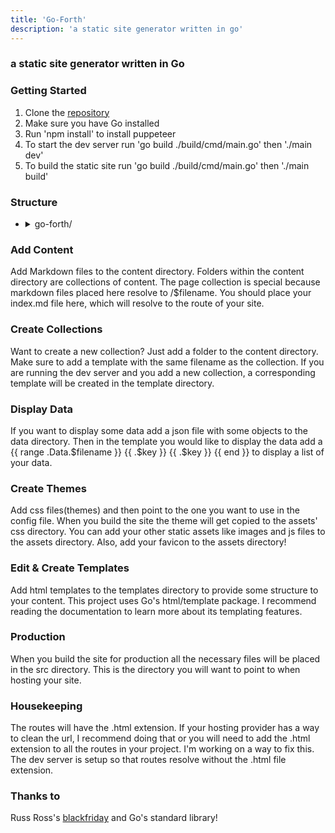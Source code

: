 ```yaml
---
title: 'Go-Forth'
description: 'a static site generator written in go'
---
```


### a static site generator written in Go

### Getting Started


1. Clone the [repository](https://github.com/iamseeley/go-forth2.0)
2. Make sure you have Go installed
3. Run 'npm install' to install puppeteer
4. To start the dev server run 'go build ./build/cmd/main.go' then './main dev'
5. To build the static site run 'go build ./build/cmd/main.go' then './main build'


### Structure

<div>
<ul class="structure">
  <li>
    <details>
      <summary>go-forth/</summary>
      <ul>
        <li>
          <details>
            <summary>assets/</summary>
            <ul>
              <li>css/</li>
              <li>images/</li>
              <li>js/</li>
              <li>og-image/</li>
              <li>favicon.ico</li>
            </ul>
          </details>
        </li>
        <li>build stuffs/</li>
        <li>
          <details>
            <summary>content/</summary>
            <ul>
              <li><a href="/">index.md</a></li>
              <li>
                <details>
                  <summary>post/</summary>
                  <ul>
                    <li><a href="/post/post1">post1.md</a></li>
                  </ul>
                </details>
              </li>
            </ul>
          </details>
        </li>
        <li>
          <details>
            <summary>data/</summary>
            <ul>
              <li>data.json</li>
            </ul>
          </details>
        </li>
        <li>src/ (output)</li>
        <li>
          <details>
            <summary>templates/</summary>
            <ul>
              <li>page.html</li>
              <li>og-image.html</li>
              <li>site.html</li>
            </ul>
          </details>
        </li>
        <li>
          <details>
            <summary>themes/</summary>
            <ul>
              <li>default.css</li>
            </ul>
          </details>
        </li>
        <li>config.json</li>
      </ul>
    </details>
  </li>
</ul>
</div>


### Add Content

Add Markdown files to the content directory. Folders within the content directory are collections of content. The page collection is special because markdown files placed here resolve to /$filename. You should place your index.md file here, which will resolve to the route of your site. 

### Create Collections

Want to create a new collection? Just add a folder to the content directory. Make sure to add a template with the same filename as the collection. If you are running the dev server and you add a new collection, a corresponding template will be created in the template directory. 

### Display Data

If you want to display some data add a json file with some objects to the data directory. Then in the template you would like to display the data add a {{ range .Data.$filename }}
                {{ .$key }}
                {{ .$key }}
        {{ end }} to display a list of your data.

### Create Themes

Add css files(themes) and then point to the one you want to use in the config file. When you build the site the theme will get copied to the assets' css directory. You can add your other static assets like images and js files to the assets directory. Also, add your favicon to the assets directory!

### Edit & Create Templates

Add html templates to the templates directory to provide some structure to your content. This project uses Go's html/template package. I recommend reading the documentation to learn more about its templating features.

### Production

When you build the site for production all the necessary files will be placed in the src directory. This is the directory you will want to point to when hosting your site.

### Housekeeping

The routes will have the .html extension. If your hosting provider has a way to clean the url, I recommend doing that or you will need to add the .html extension to all the routes in your project. I'm working on a way to fix this. The dev server is setup so that routes resolve without the .html file extension.

### Thanks to

Russ Ross's [blackfriday](https://github.com/russross/blackfriday) and Go's standard library!